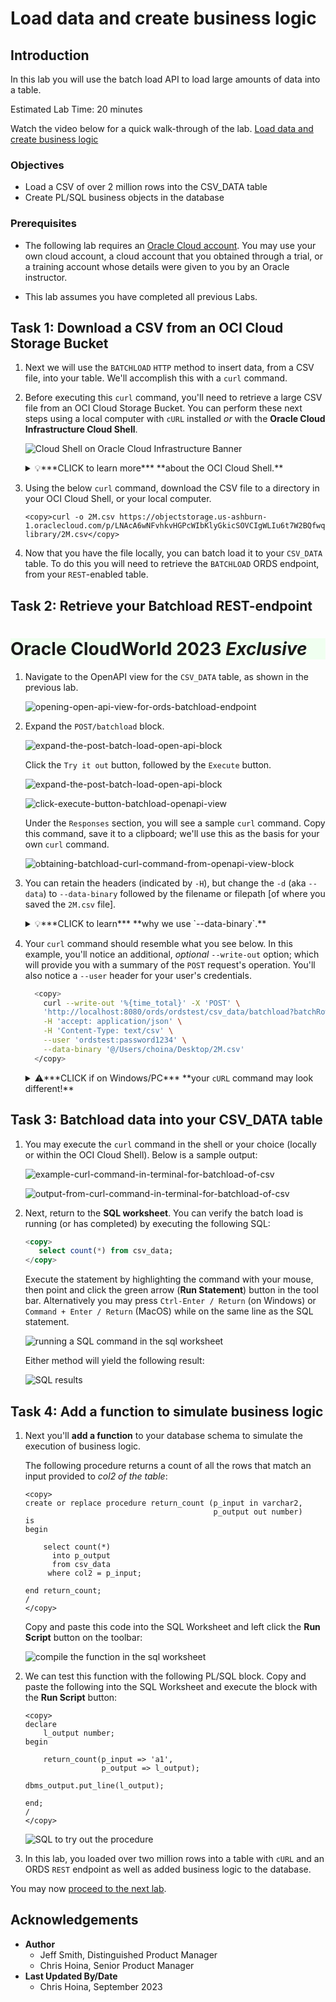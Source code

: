 # Load data and create business logic

## Introduction

In this lab you will use the batch load API to load large amounts of data into a table.

Estimated Lab Time: 20 minutes

Watch the video below for a quick walk-through of the lab.
[Load data and create business logic](videohub:1_rgksftgt)

### Objectives

- Load a CSV of over 2 million rows into the CSV_DATA table
- Create PL/SQL business objects in the database

### Prerequisites

- The following lab requires an [Oracle Cloud account](https://www.oracle.com/cloud/free/). You may use your own cloud account, a cloud account that you obtained through a trial, or a training account whose details were given to you by an Oracle instructor.

- This lab assumes you have completed all previous Labs.

## Task 1: Download a CSV from an OCI Cloud Storage Bucket

1. Next we will use the `BATCHLOAD` `HTTP` method to insert data, from a CSV file, into your table. We'll accomplish this with a `curl` command.

2. Before executing this `curl` command, you'll need to retrieve a large CSV file from an OCI Cloud Storage Bucket. You can perform these next steps using a local computer with `cURL` installed <i>or</i> with the **Oracle Cloud Infrastructure Cloud Shell**.

   ![Cloud Shell on Oracle Cloud Infrastructure Banner](./images/cloud-shell-icon-action.png " ")

   <details>
     <summary>💡***CLICK to learn more*** **about the OCI Cloud Shell.**</summary>
     <div style="background-color:HoneyDew;padding:5px;border-radius:15px;">Every Oracle Cloud Infrastructure account has Cloud Shell--a web browser-based terminal accessible from the Oracle Cloud Console.<p></p>
     It provides access to a Linux shell, with a pre-authenticated Oracle Cloud Infrastructure CLI, pre-authenticated Ansible installation, and other useful tools. Available to all OCI users, the Cloud Shell will appear in the Oracle Cloud Console as a persistent frame of the Console, and will stay active as you navigate to different pages of the Console.
     <p></p>
     To use the Cloud Shell, after logging into your Oracle Cloud Infrastructure account, click the Cloud Shell icon in the upper right of the Oracle Cloud Infrastructure banner.
   </details>

3. Using the below `curl` command, download the CSV file to a directory in your OCI Cloud Shell, or your local computer.

    ````curl
    <copy>curl -o 2M.csv https://objectstorage.us-ashburn-1.oraclecloud.com/p/LNAcA6wNFvhkvHGPcWIbKlyGkicSOVCIgWLIu6t7W2BQfwq2NSLCsXpTL9wVzjuP/n/c4u04/b/livelabsfiles/o/developer-library/2M.csv</copy>
    ````

4. Now that you have the file locally, you can batch load it to your `CSV_DATA` table. To do this you will need to retrieve the `BATCHLOAD` ORDS endpoint, from your `REST`-enabled table.

## Task 2: Retrieve your Batchload REST-endpoint

<div>
 <h1 style="background-color:HoneyDew;"> Oracle CloudWorld 2023 <i>Exclusive</i></h1>
</div>

1. Navigate to the OpenAPI view for the `CSV_DATA` table, as shown in the previous lab.

   ![opening-open-api-view-for-ords-batchload-endpoint](./images/opening-open-api-view-for-ords-batchload-endpoint.png " ")

2. Expand the `POST/batchload` block. 

   ![expand-the-post-batch-load-open-api-block](./images/expand-the-post-batch-load-open-api-block.png " ")

   Click the `Try it out` button, followed by the `Execute` button.

   ![expand-the-post-batch-load-open-api-block](./images/click-try-it-out-in-batchload-openapi-block.png " ")

   ![click-execute-button-batchload-openapi-view](./images/click-execute-button-batchload-openapi-view.png " ")

   Under the `Responses` section, you will see a sample `curl` command. Copy this command, save it to a clipboard; we'll use this as the basis for your own `curl` command.

   ![obtaining-batchload-curl-command-from-openapi-view-block](./images/obtaining-batchload-curl-command-from-openapi-view-block.png " ")

3. You can retain the headers (indicated by `-H`), but change the `-d` (aka `--data`) to `--data-binary` followed by the filename or filepath [of where you saved the `2M.csv` file].

    <details>
        <summary>💡***CLICK to learn*** **why we use `--data-binary`.**</summary>
        <div style="background-color:HoneyDew;padding:5px;border-radius:15px;">This will perform a <code>POST</code> much like when using the <code>--data</code> option, only <i>exactly as specified</i> with no extra processing.
        <p></p>
        Newlines and carriage returns are preserved and conversions are never performed. To pass in a filename, use the <code>@</code> character, followed by the filename or filepath.
    </div>
    </details>

4. Your `curl` command should resemble what you see below. In this example, you'll notice an additional, *optional* `--write-out` option; which will provide you with a summary of the `POST` request's operation. You'll also notice a `--user` header for your user's credentials.

    ```sh
      <copy>
        curl --write-out '%{time_total}' -X 'POST' \
        'http://localhost:8080/ords/ordstest/csv_data/batchload?batchRows=5000' \
        -H 'accept: application/json' \
        -H 'Content-Type: text/csv' \
        --user 'ordstest:password1234' \
        --data-binary '@/Users/choina/Desktop/2M.csv'
      </copy>
   ```

   <details>
       <summary>⚠️***CLICK if on Windows/PC*** **your <code>cURL</code> command may look different!**
       </summary>

      ```sh
       <copy>
        curl --write-out '%{time_total}' ^
         -X POST --data-binary "@/Users/choina/Desktop/2M.csv" ^
         -H "Content-Type: text/csv" ^
         "http://localhost:8080/ords/ordstest/csv_data/batchload?batchRows=5000"
      </copy>
       ```
   </details>
<!-- needs hat, remove single quotes -->
## Task 3: Batchload data into your CSV_DATA table

1. You may execute the `curl` command in the shell or your choice (locally or within the OCI Cloud Shell). Below is a sample output:

   ![example-curl-command-in-terminal-for-batchload-of-csv](./images/example-curl-command-in-terminal-for-batchload-of-csv.png " ")

   ![output-from-curl-command-in-terminal-for-batchload-of-csv](./images/output-from-curl-command-in-terminal-for-batchload-of-csv.png " ") 

2. Next, return to the **SQL worksheet**. You can verify the batch load is running (or has completed) by executing the following SQL:

    ```sql
    <copy>
       select count(*) from csv_data;
    </copy>
    ```

   Execute the statement by highlighting the command with your mouse, then point and click the green arrow (**Run Statement**) button in the tool bar. Alternatively you may press `Ctrl-Enter / Return` (on Windows) or `Command + Enter / Return` (MacOS) while on the same line as the SQL statement.

    ![running a SQL command in the sql worksheet](./images/run-statement-sql-worksheet.png)

    Either method will yield the following result:

    ![SQL results](./images/lower-review-query-result.png)

## Task 4: Add a function to simulate business logic

1. Next you'll **add a function** to your database schema to simulate the execution of business logic.

    The following procedure returns a count of all the rows that match an input provided to *col2 of the table*:

    ````
    <copy>
    create or replace procedure return_count (p_input in varchar2, 
                                              p_output out number) 
    is
    begin

        select count(*) 
          into p_output
          from csv_data
         where col2 = p_input;

    end return_count;
    /
    </copy>
    ````

    Copy and paste this code into the SQL Worksheet and left click the **Run Script** button on the toolbar:

    ![compile the function in the sql worksheet](./images/run-script-action-compile-function.png)

2.  We can test this function with the following PL/SQL block. Copy and paste the following into the SQL Worksheet and execute the block with the **Run Script** button:

    ````pl/sql
    <copy>
    declare
        l_output number;
    begin

        return_count(p_input => 'a1',
                     p_output => l_output);

    dbms_output.put_line(l_output);

    end;
    /
    </copy>
    ````

    ![SQL to try out the procedure](./images/test-procedure-with-sql.png)

3. In this lab, you loaded over two million rows into a table with `cURL` and an ORDS `REST` endpoint as well as added business logic to the database.

You may now [proceed to the next lab](#next).

## Acknowledgements

 - **Author** 
    - Jeff Smith, Distinguished Product Manager
    - Chris Hoina, Senior Product Manager
 - **Last Updated By/Date**
    - Chris Hoina, September 2023

